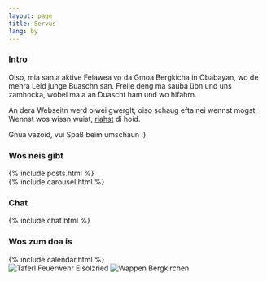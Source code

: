 ```yaml
---
layout: page
title: Servus
lang: by
---
```


<div class="row">
  <div class="col-sm-4">
    <div class="panel panel-default">
      <div class="panel-heading">
        <h3 class="title">Intro</h3>
      </div>
<div class="panel-body" markdown="1">
Oiso, mia san a aktive Feiawea vo da Gmoa Bergkicha in Obabayan, wo de mehra Leid junge Buaschn san. Freile deng ma sauba übn und uns zamhocka, wobei ma a an Duascht ham und wo hifahrn.

An dera Webseitn werd oiwei gwerglt; oiso schaug efta nei wennst mogst. Wennst wos wissn wuist, [riahst](/by/kontakt) di hoid.

Gnua vazoid, vui Spaß beim umschaun :)
</div>
    </div>
    <div class="panel panel-default">
      <div class="panel-heading">
        <h3 class="title">Wos neis gibt</h3>
      </div>
      <div class="panel-body">
{% include posts.html %}
      </div>
    </div>
  </div><!-- col-sm-4 -->

  <div class="col-sm-8">
    <div class="row">
      <div class="col-sm-8">
{% include carousel.html %}
      </div><!-- col-sm-8 -->
      <div class="col-sm-4">
        <div class="panel panel-default">
          <div class="panel-heading">
            <h3 class="title">Chat</h3>
          </div>
          <div class="panel-body">
      {% include chat.html %}
          </div>
        </div>
      </div><!-- col-sm-4 -->
    </div><!-- row -->
    <div class="row">
      <div class="col-sm-8">
        <div class="panel panel-default">
          <div class="panel-heading">
            <h3 class="title">Wos zum doa is</h3>
          </div>
          <div class="panel-body">
      {% include calendar.html %}
          </div>
        </div>
      </div><!-- col-sm-8 -->
      <div class="col-sm-4">
        <img class="lazy img-responsive center-block" data-src="/assets/images/index/taferl.png" alt="Taferl Feuerwehr Eisolzried"/>
        <img class="lazy img-responsive center-block" data-src="/assets/images/index/wappen.png" alt="Wappen Bergkirchen"/>
      </div><!-- col-sm-4 -->
    </div><!-- row -->
  </div><!-- col-sm-8 -->
</div><!-- row -->
